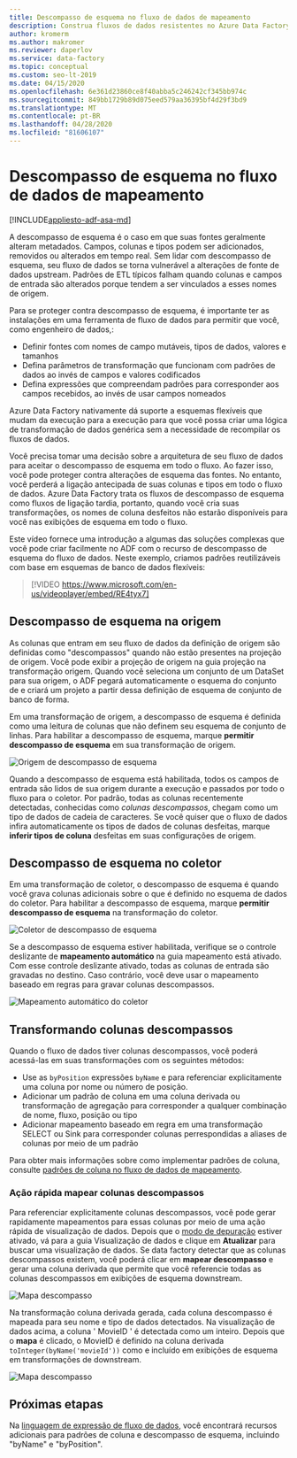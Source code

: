 ```yaml
---
title: Descompasso de esquema no fluxo de dados de mapeamento
description: Construa fluxos de dados resistentes no Azure Data Factory com descompasso de esquema
author: kromerm
ms.author: makromer
ms.reviewer: daperlov
ms.service: data-factory
ms.topic: conceptual
ms.custom: seo-lt-2019
ms.date: 04/15/2020
ms.openlocfilehash: 6e361d23860ce8f40abba5c246242cf345bb974c
ms.sourcegitcommit: 849bb1729b89d075eed579aa36395bf4d29f3bd9
ms.translationtype: MT
ms.contentlocale: pt-BR
ms.lasthandoff: 04/28/2020
ms.locfileid: "81606107"
---
```

# <a name="schema-drift-in-mapping-data-flow"></a>Descompasso de esquema no fluxo de dados de mapeamento

[!INCLUDE[appliesto-adf-asa-md](includes/appliesto-adf-asa-md.md)]

A descompasso de esquema é o caso em que suas fontes geralmente alteram metadados. Campos, colunas e tipos podem ser adicionados, removidos ou alterados em tempo real. Sem lidar com descompasso de esquema, seu fluxo de dados se torna vulnerável a alterações de fonte de dados upstream. Padrões de ETL típicos falham quando colunas e campos de entrada são alterados porque tendem a ser vinculados a esses nomes de origem.

Para se proteger contra descompasso de esquema, é importante ter as instalações em uma ferramenta de fluxo de dados para permitir que você, como engenheiro de dados,:

* Definir fontes com nomes de campo mutáveis, tipos de dados, valores e tamanhos
* Defina parâmetros de transformação que funcionam com padrões de dados ao invés de campos e valores codificados
* Defina expressões que compreendam padrões para corresponder aos campos recebidos, ao invés de usar campos nomeados

Azure Data Factory nativamente dá suporte a esquemas flexíveis que mudam da execução para a execução para que você possa criar uma lógica de transformação de dados genérica sem a necessidade de recompilar os fluxos de dados.

Você precisa tomar uma decisão sobre a arquitetura de seu fluxo de dados para aceitar o descompasso de esquema em todo o fluxo. Ao fazer isso, você pode proteger contra alterações de esquema das fontes. No entanto, você perderá a ligação antecipada de suas colunas e tipos em todo o fluxo de dados. Azure Data Factory trata os fluxos de descompasso de esquema como fluxos de ligação tardia, portanto, quando você cria suas transformações, os nomes de coluna desfeitos não estarão disponíveis para você nas exibições de esquema em todo o fluxo.

Este vídeo fornece uma introdução a algumas das soluções complexas que você pode criar facilmente no ADF com o recurso de descompasso de esquema do fluxo de dados. Neste exemplo, criamos padrões reutilizáveis com base em esquemas de banco de dados flexíveis:

> [!VIDEO https://www.microsoft.com/en-us/videoplayer/embed/RE4tyx7]

## <a name="schema-drift-in-source"></a>Descompasso de esquema na origem

As colunas que entram em seu fluxo de dados da definição de origem são definidas como "descompassos" quando não estão presentes na projeção de origem. Você pode exibir a projeção de origem na guia projeção na transformação origem. Quando você seleciona um conjunto de um DataSet para sua origem, o ADF pegará automaticamente o esquema do conjunto de e criará um projeto a partir dessa definição de esquema de conjunto de banco de forma.

Em uma transformação de origem, a descompasso de esquema é definida como uma leitura de colunas que não definem seu esquema de conjunto de linhas. Para habilitar a descompasso de esquema, marque **permitir descompasso de esquema** em sua transformação de origem.

![Origem de descompasso de esquema](media/data-flow/schemadrift001.png "Origem de descompasso de esquema")

Quando a descompasso de esquema está habilitada, todos os campos de entrada são lidos de sua origem durante a execução e passados por todo o fluxo para o coletor. Por padrão, todas as colunas recentemente detectadas, conhecidas como *colunas descompassos*, chegam como um tipo de dados de cadeia de caracteres. Se você quiser que o fluxo de dados infira automaticamente os tipos de dados de colunas desfeitas, marque **inferir tipos de coluna** desfeitas em suas configurações de origem.

## <a name="schema-drift-in-sink"></a>Descompasso de esquema no coletor

Em uma transformação de coletor, o descompasso de esquema é quando você grava colunas adicionais sobre o que é definido no esquema de dados do coletor. Para habilitar a descompasso de esquema, marque **permitir descompasso de esquema** na transformação do coletor.

![Coletor de descompasso de esquema](media/data-flow/schemadrift002.png "Coletor de descompasso de esquema")

Se a descompasso de esquema estiver habilitada, verifique se o controle deslizante de **mapeamento automático** na guia mapeamento está ativado. Com esse controle deslizante ativado, todas as colunas de entrada são gravadas no destino. Caso contrário, você deve usar o mapeamento baseado em regras para gravar colunas descompassos.

![Mapeamento automático do coletor](media/data-flow/automap.png "Mapeamento automático do coletor")

## <a name="transforming-drifted-columns"></a>Transformando colunas descompassos

Quando o fluxo de dados tiver colunas descompassos, você poderá acessá-las em suas transformações com os seguintes métodos:

* Use as `byPosition` expressões `byName` e para referenciar explicitamente uma coluna por nome ou número de posição.
* Adicionar um padrão de coluna em uma coluna derivada ou transformação de agregação para corresponder a qualquer combinação de nome, fluxo, posição ou tipo
* Adicionar mapeamento baseado em regra em uma transformação SELECT ou Sink para corresponder colunas perrespondidas a aliases de colunas por meio de um padrão

Para obter mais informações sobre como implementar padrões de coluna, consulte [padrões de coluna no fluxo de dados de mapeamento](concepts-data-flow-column-pattern.md).

### <a name="map-drifted-columns-quick-action"></a>Ação rápida mapear colunas descompassos

Para referenciar explicitamente colunas descompassos, você pode gerar rapidamente mapeamentos para essas colunas por meio de uma ação rápida de visualização de dados. Depois que o [modo de depuração](concepts-data-flow-debug-mode.md) estiver ativado, vá para a guia Visualização de dados e clique em **Atualizar** para buscar uma visualização de dados. Se data factory detectar que as colunas descompassos existem, você poderá clicar em **mapear descompasso** e gerar uma coluna derivada que permite que você referencie todas as colunas descompassos em exibições de esquema downstream.

![Mapa descompasso](media/data-flow/mapdrifted1.png "Mapa descompasso")

Na transformação coluna derivada gerada, cada coluna descompasso é mapeada para seu nome e tipo de dados detectados. Na visualização de dados acima, a coluna ' MovieID ' é detectada como um inteiro. Depois que o **mapa** é clicado, o MovieID é definido na coluna derivada `toInteger(byName('movieId'))` como e incluído em exibições de esquema em transformações de downstream.

![Mapa descompasso](media/data-flow/mapdrifted2.png "Mapa descompasso")

## <a name="next-steps"></a>Próximas etapas
Na [linguagem de expressão de fluxo de dados](data-flow-expression-functions.md), você encontrará recursos adicionais para padrões de coluna e descompasso de esquema, incluindo "byName" e "byPosition".
